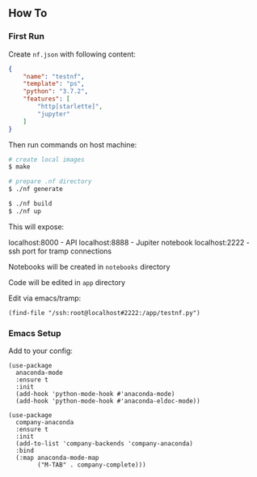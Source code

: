 ## How To

### First Run

Create `nf.json` with following content:

```json
{
    "name": "testnf",
    "template": "ps",
    "python": "3.7.2",
    "features": [
        "http[starlette]",
        "jupyter"
    ]
}
```

Then run commands on host machine:

```bash
# create local images
$ make

# prepare .nf directory
$ ./nf generate

$ ./nf build
$ ./nf up
```

This will expose:

localhost:8000 - API
localhost:8888 - Jupiter notebook
localhost:2222 - ssh port for tramp connections

Notebooks will be created in `notebooks` directory

Code will be edited in `app` directory


Edit via emacs/tramp:

```elisp
(find-file "/ssh:root@localhost#2222:/app/testnf.py")
```

### Emacs Setup

Add to your config:

```elisp
(use-package
  anaconda-mode
  :ensure t
  :init
  (add-hook 'python-mode-hook #'anaconda-mode)
  (add-hook 'python-mode-hook #'anaconda-eldoc-mode))

(use-package
  company-anaconda
  :ensure t
  :init
  (add-to-list 'company-backends 'company-anaconda)
  :bind
  (:map anaconda-mode-map
        ("M-TAB" . company-complete)))
```
